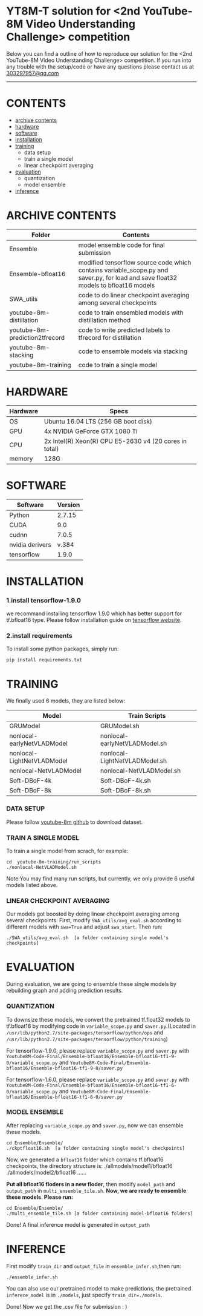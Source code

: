 # YT8M-T solution for <2nd YouTube-8M Video Understanding Challenge> competition

Below you can find a outline of how to reproduce our solution for the <2nd YouTube-8M Video Understanding Challenge> competition.
If you run into any trouble with the setup/code or have any questions please contact us at <303297957@qq.com>

****
# CONTENTS
* [archive contents](#ARCHIVECONTENTS)
* [hardware](#HARDWARE) 
* [software](#SOFTWARE)
* [installation](#INSTALLATION)
* [training](#TRAINING)
	* data setup
	* train a single model
	* linear checkpoint averaging
* [evaluation](#EVALUATION)
	* quantization
	* model ensemble
* [inference](#INFERENCE)

# ARCHIVE CONTENTS
| Folder | Contents|
| ---------- | -----------|
| Ensemble  |  model ensemble code for final submission   |
| Ensemble-bfloat16   | modified tensorflow source code which contains variable_scope.py and saver.py, for load and save float32 models to bfloat16 models   |
|SWA_utils|code to do linear checkpoint averaging among several checkpoints|
|youtube-8m-distillation|code to train ensembled models with distillation method|
|youtube-8m-prediction2tfrecord|code to write predicted labels to tfrecord for distillation|
|youtube-8m-stacking|code to ensemble models via stacking|
|youtube-8m-training|code to train a single model|

# HARDWARE
|Hardware   |Specs   |
| ------------ | ------------ |
|  OS | Ubuntu 16.04 LTS (256 GB boot disk) |
|GPU|4x NVIDIA GeForce GTX 1080 Ti|
|CPU|2x Intel(R) Xeon(R) CPU E5-2630 v4 (20 cores in total)|
|  memory |  128G |

# SOFTWARE 
| Software  | Version  |
| ------------ | ------------ |
| Python  | 2.7.15  |
| CUDA  | 9.0  |
|cudnn|7.0.5|
|nvidia derivers|v.384|
|tensorflow|1.9.0|

# INSTALLATION
### 1.install tensorflow-1.9.0
we recommand installing tensorflow 1.9.0 which has better support for tf.bfloat16 type.
Please follow installation guide on [tensorflow website](https://www.tensorflow.org/install/install_linux? "tensorflow website").
### 2.install requirements
To install some python packages, simply run:
```shell
pip install requirements.txt
```
# TRAINING
We finally used 6 models, they are listed below:

| Model  | Train Scripts  |
| ------------ | ------------ |
| GRUModel  | GRUModel.sh  |
|  nonlocal-earlyNetVLADModel |  nonlocal-earlyNetVLADModel.sh |
|  nonlocal-LightNetVLADModel |  nonlocal-LightNetVLADModel.sh |
|  nonlocal-NetVLADModel |  nonlocal-NetVLADModel.sh |
|  Soft-DBoF-4k | Soft-DBoF-4k.sh  |
|  Soft-DBoF-8k | Soft-DBoF-8k.sh  |

### DATA SETUP
Please follow [youtube-8m github](https://github.com/google/youtube-8m "youtube-8m github") to download dataset.
### TRAIN A SINGLE MODEL
To train a single model from scrach, for example:
```shell
cd  youtube-8m-training/run_scripts
./nonlocal-NetVLADModel.sh
```
Note:You may find many run scripts, but currently, we only provide 6 useful models listed above.

### LINEAR CHECKPOINT AVERAGING
Our models got boosted by doing linear checkpoint averaging among several checkpoints.
First, modify `SWA_utils/avg_eval.sh` according to different models with `swa=True` and adjust `swa_start`.
Then run:
```shell
./SWA_utils/avg_eval.sh  [a folder containing single model's checkpoints]
```

# EVALUATION
During evaluation, we are going to ensemble these single models by rebuilding graph and  adding prediction results.

### QUANTIZATION
To downsize these models, we convert the pretrained tf.float32 models to tf.bfloat16 by modifying code in `variable_scope.py` and `saver.py`.(Located in `/usr/lib/python2.7/site-packages/tensorflow/python/ops` and `/usr/lib/python2.7/site-packages/tensorflow/python/training`)

For tensorflow-1.9.0, please replace `variable_scope.py` and `saver.py` with `Youtube8M-Code-Final/Ensemble-bfloat16/Ensemble-bfloat16-tf1-9-0/variable_scope.py` and `Youtube8M-Code-Final/Ensemble-bfloat16/Ensemble-bfloat16-tf1-9-0/saver.py`

For tensorflow-1.6.0, please replace `variable_scope.py` and `saver.py` with `Youtube8M-Code-Final/Ensemble-bfloat16/Ensemble-bfloat16-tf1-6-0/variable_scope.py` and `Youtube8M-Code-Final/Ensemble-bfloat16/Ensemble-bfloat16-tf1-6-0/saver.py`

### MODEL ENSEMBLE
After replacing `variable_scope.py` and `saver.py`, now we can ensemble these models.
```shell
cd Ensemble/Ensemble/
./ckptfloat16.sh  [a folder containing single model's checkpoints]
```
Now, we generated a `bfloat16` folder which contains tf.bfloat16 checkpoints, the directory structure is:
./allmodels/model1/bfloat16
./allmodels/model2/bfloat16
......

**Put all bfloat16 floders in a new floder**, then modify `model_path` and `output_path` in `multi_ensemble_tile.sh`.
**Now, we are ready to ensemble these models**. **Please run:**
```shell
cd Ensemble/Ensemble/
./multi_ensemble_tile.sh [a folder containing model-bfloat16 folders]
```
Done! A final inference model is generated in `output_path`

# INFERENCE
First modify `train_dir` and `output_file` in `ensemble_infer.sh`,then run:
```shell
./ensemble_infer.sh
```
You can also use our pretrained model to make predictions, the pretrained` inferece_model` is in  `./models`, just specify `train_dir=./models`.

Done! Now we get the .csv file for submission : )
